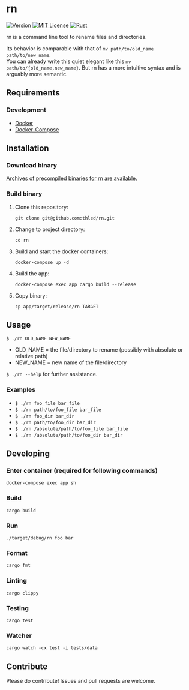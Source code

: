 # rn

[![Version][version-badge]][changelog]
[![MIT License][license-badge]][license]
[![Rust][rust-badge]][rust]

rn is a command line tool to rename files and directories.

Its behavior is comparable with that of `mv path/to/old_name path/to/new_name`.  
You can already write this quiet elegant like this `mv path/to/{old_name,new_name}`.
But rn has a more intuitive syntax and is arguably more semantic.

## Requirements

### Development

- [Docker][docker]
- [Docker-Compose][docker-compose]

## Installation

### Download binary

[Archives of precompiled binaries for rn are available.][releases]

### Build binary

1. Clone this repository:

    ```shell
    git clone git@github.com:thled/rn.git
    ```

1. Change to project directory:

    ```shell
    cd rn
    ```

1. Build and start the docker containers:

    ```shell
    docker-compose up -d
    ```

1. Build the app:

    ```shell
    docker-compose exec app cargo build --release
    ```

1. Copy binary:

    ```shell
    cp app/target/release/rn TARGET
    ```

## Usage

`$ ./rn OLD_NAME NEW_NAME`

- OLD\_NAME = the file/directory to rename (possibly with absolute or relative path)
- NEW\_NAME = new name of the file/directory

`$ ./rn --help` for further assistance.

### Examples

- `$ ./rn foo_file bar_file`
- `$ ./rn path/to/foo_file bar_file`
- `$ ./rn foo_dir bar_dir`
- `$ ./rn path/to/foo_dir bar_dir`
- `$ ./rn /absolute/path/to/foo_file bar_file`
- `$ ./rn /absolute/path/to/foo_dir bar_dir`

## Developing

### Enter container (required for following commands)

```shell
docker-compose exec app sh
```

### Build

```shell
cargo build
```

### Run

```shell
./target/debug/rn foo bar
```

### Format

```shell
cargo fmt
```

### Linting

```shell
cargo clippy
```

### Testing

```shell
cargo test
```

### Watcher

```shell
cargo watch -cx test -i tests/data
```

## Contribute

Please do contribute! Issues and pull requests are welcome.

[version-badge]: https://img.shields.io/badge/version-0.1.0-blue.svg
[changelog]: ./CHANGELOG.md
[license-badge]: https://img.shields.io/badge/license-MIT-blue.svg
[license]: ./LICENSE
[rust-badge]: https://img.shields.io/badge/Rust-1.53-blue.svg
[rust]: https://blog.rust-lang.org/2021/06/17/Rust-1.53.0.html
[docker]: https://docs.docker.com/install
[docker-compose]: https://docs.docker.com/compose/install
[releases]: https://github.com/thled/rn/releases
